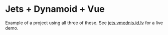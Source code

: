 # Jets + Dynamoid + Vue

Example of a project using all three of these. See [jets.vmednis.id.lv](jets.vmednis.id.lv) for a live demo.